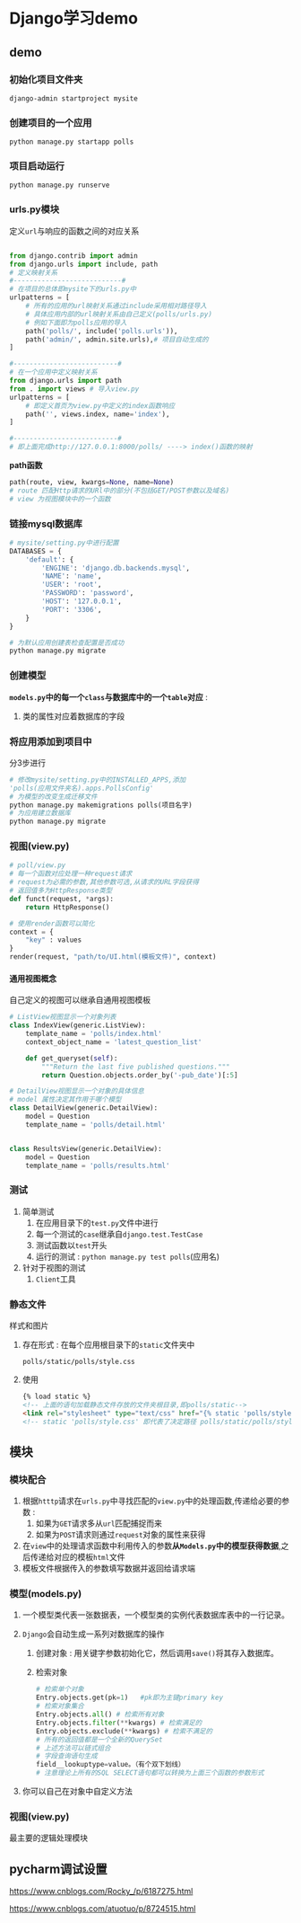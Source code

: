 # Django学习demo

## demo

### 初始化项目文件夹

```
django-admin startproject mysite
```

### 创建项目的一个应用

```
python manage.py startapp polls
```

### 项目启动运行

```
python manage.py runserve
```

### urls.py模块

定义`url`与响应的函数之间的对应关系

```python

from django.contrib import admin
from django.urls import include, path
# 定义映射关系
#---------------------------#
# 在项目的总体即mysite下的urls.py中
urlpatterns = [
    # 所有的应用的url映射关系通过include采用相对路径导入
    # 具体应用内部的url映射关系由自己定义(polls/urls.py)
    # 例如下面即为polls应用的导入
    path('polls/', include('polls.urls')),
    path('admin/', admin.site.urls),# 项目自动生成的
]

#--------------------------#
# 在一个应用中定义映射关系
from django.urls import path
from . import views	# 导入view.py
urlpatterns = [
    # 即定义首页为view.py中定义的index函数响应
    path('', views.index, name='index'),
]

#--------------------------#
# 即上面完成http://127.0.0.1:8000/polls/ ----> index()函数的映射
```

**path函数**

```python
path(route, view, kwargs=None, name=None)
# route 匹配Http请求的URl中的部分(不包括GET/POST参数以及域名)
# view 为视图模块中的一个函数
```

### 链接mysql数据库

```python
# mysite/setting.py中进行配置
DATABASES = {
    'default': {
        'ENGINE': 'django.db.backends.mysql',
        'NAME': 'name',
        'USER': 'root',
        'PASSWORD': 'password',
        'HOST': '127.0.0.1',
        'PORT': '3306',
    }
}

# 为默认应用创建表检查配置是否成功
python manage.py migrate
```

### 创建模型

**`models.py`中的每一个`class`与数据库中的一个`table`对应** :

1. 类的属性对应着数据库的字段

### 将应用添加到项目中

分3步进行

```python
# 修改mysite/setting.py中的INSTALLED_APPS,添加
'polls(应用文件夹名).apps.PollsConfig'
# 为模型的改变生成迁移文件
python manage.py makemigrations polls(项目名字)
# 为应用建立数据库
python manage.py migrate
```

### 视图(view.py)

```python
# poll/view.py
# 每一个函数对应处理一种request请求
# request为必需的参数,其他参数可选,从请求的URL字段获得
# 返回值多为HttpResponse类型
def funct(request, *args):
    return HttpResponse()

# 使用render函数可以简化
context = {
    "key" : values
}
render(request, "path/to/UI.html(模板文件)", context)
```

#### 通用视图概念

自己定义的视图可以继承自通用视图模板

```python
# ListView视图显示一个对象列表
class IndexView(generic.ListView):
    template_name = 'polls/index.html'
    context_object_name = 'latest_question_list'

    def get_queryset(self):
        """Return the last five published questions."""
        return Question.objects.order_by('-pub_date')[:5]

# DetailView视图显示一个对象的具体信息
# model 属性决定其作用于哪个模型
class DetailView(generic.DetailView):
    model = Question
    template_name = 'polls/detail.html'


class ResultsView(generic.DetailView):
    model = Question
    template_name = 'polls/results.html'
```

### 测试

1. 简单测试
   1. 在应用目录下的`test.py`文件中进行
   2. 每一个测试的`case`继承自`django.test.TestCase`
   3. 测试函数以`test`开头
   4. 运行的测试 : `python manage.py test polls`(应用名)
2. 针对于视图的测试
   1. `Client`工具

### 静态文件

样式和图片

1. 存在形式 : 在每个应用根目录下的`static`文件夹中

   `polls/static/polls/style.css`

2. 使用

   ```html
   {% load static %} 
   <!-- 上面的语句加载静态文件存放的文件夹根目录,即polls/static-->
   <link rel="stylesheet" type="text/css" href="{% static 'polls/style.css' %}">
   <!-- static 'polls/style.css' 即代表了决定路径 polls/static/polls/style.css-->
   ```

## 模块

### 模块配合

1. 根据`htttp`请求在`urls.py`中寻找匹配的`view.py`中的处理函数,传递给必要的参数 : 
   1. 如果为`GET`请求多从`url`匹配捕捉而来
   2. 如果为`POST`请求则通过`request`对象的属性来获得
2. 在`view`中的处理请求函数中利用传入的参数**从`Models.py`中的模型获得数据**,之后传递给对应的模板`html`文件
3. 模板文件根据传入的参数填写数据并返回给请求端

### 模型(models.py)

1. 一个模型类代表一张数据表，一个模型类的实例代表数据库表中的一行记录。

2. `Django`会自动生成一系列对数据库的操作

   1. 创建对象 : 用关键字参数初始化它，然后调用`save()`将其存入数据库。

   2. 检索对象

      ```python
      # 检索单个对象
      Entry.objects.get(pk=1)	#pk即为主键primary key
      # 检索对象集合
      Entry.objects.all() # 检索所有对象
      Entry.objects.filter(**kwargs) # 检索满足的
      Entry.objects.exclude(**kwargs) # 检索不满足的
      # 所有的返回值都是一个全新的QuerySet
      # 上述方法可以链式组合
      # 字段查询语句生成
      field__lookuptype=value。（有个双下划线）
      # 注意理论上所有的SQL SELECT语句都可以转换为上面三个函数的参数形式
      
      ```

      

3. 你可以自己在对象中自定义方法

### 视图(view.py)

最主要的逻辑处理模块

## pycharm调试设置

https://www.cnblogs.com/Rocky_/p/6187275.html

https://www.cnblogs.com/atuotuo/p/8724515.html


